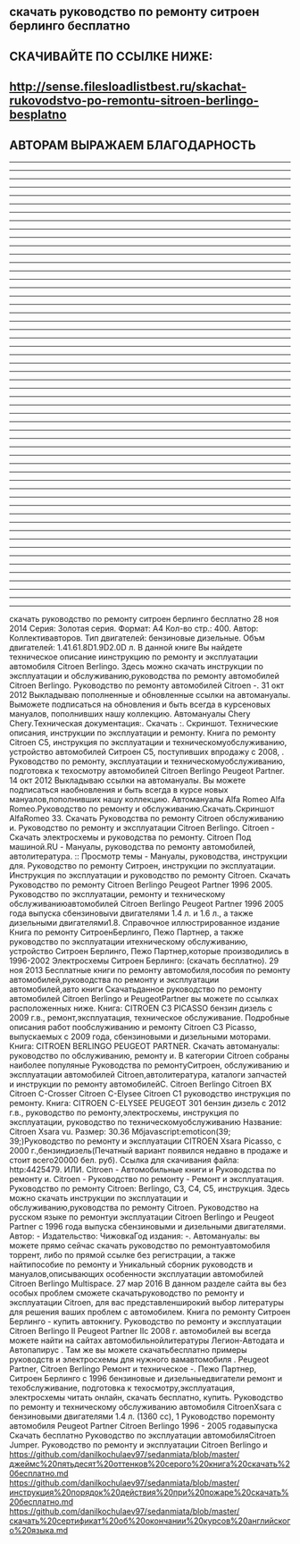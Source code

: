 скачать руководство по ремонту ситроен берлинго бесплатно
--------------------------------------------------
СКАЧИВАЙТЕ ПО ССЫЛКЕ НИЖЕ:
--------------------------------------------------
http://sense.filesloadlistbest.ru/skachat-rukovodstvo-po-remontu-sitroen-berlingo-besplatno
--------------------------------------------------
АВТОРАМ ВЫРАЖАЕМ БЛАГОДАРНОСТЬ
--------------------------------------------------
--------------------------------------------------
--------------------------------------------------
--------------------------------------------------
--------------------------------------------------
--------------------------------------------------
--------------------------------------------------
--------------------------------------------------
--------------------------------------------------
--------------------------------------------------
--------------------------------------------------
--------------------------------------------------
--------------------------------------------------
--------------------------------------------------
--------------------------------------------------
--------------------------------------------------
--------------------------------------------------
--------------------------------------------------
--------------------------------------------------
--------------------------------------------------
--------------------------------------------------
--------------------------------------------------
--------------------------------------------------
--------------------------------------------------
--------------------------------------------------
--------------------------------------------------
--------------------------------------------------
--------------------------------------------------
--------------------------------------------------
--------------------------------------------------
--------------------------------------------------
--------------------------------------------------
--------------------------------------------------
--------------------------------------------------
--------------------------------------------------
--------------------------------------------------
--------------------------------------------------
--------------------------------------------------
--------------------------------------------------
--------------------------------------------------
--------------------------------------------------
--------------------------------------------------
--------------------------------------------------
--------------------------------------------------
--------------------------------------------------
--------------------------------------------------
--------------------------------------------------
--------------------------------------------------
--------------------------------------------------
--------------------------------------------------
--------------------------------------------------
--------------------------------------------------
--------------------------------------------------
--------------------------------------------------
--------------------------------------------------
скачать руководство по ремонту ситроен берлинго бесплатно 28 ноя 2014  Серия: Золотая серия. Формат: А4 Кол-во стр.: 400. Автор: Коллективавторов. Тип двигателей: бензиновые  дизельные. Объм двигателей: 1.41.61.8D1.9D2.0D л. В данной книге Вы найдете техническое описание иинструкцию по ремонту и эксплуатации автомобиля Citroen Berlingo. Здесь можно скачать инструкции по эксплуатации и обслуживанию,руководства по ремонту автомобилей Citroen Berlingo. Руководство по ремонту автомобилей Citroen -. 31 окт 2012  Выкладываю пополненные и обновленные ссылки на автомануалы. Выможете подписаться на обновления  и быть всегда в курсеновых мануалов, пополнивших нашу коллекцию. Автомануалы Chery Chery.Техническая документация:. Скачать :. Cкриншот. Технические описания, инструкции по эксплуатации и ремонту. Книга по ремонту Citroen C5, инструкция по эксплуатации и техническомуобслуживанию, устройство автомобилей Ситроен С5, поступивших впродажу c 2008, . Руководство по ремонту, эксплуатации и техническомуобслуживанию, подготовка к техосмотру автомобилей Citroen Berlingo Peugeot Partner. 14 окт 2012  Выкладываю ссылки на автомануалы. Вы можете подписаться наобновления  и быть всегда в курсе новых мануалов,пополнивших нашу коллекцию. Автомануалы Alfa Romeo Alfa Romeo.Руководство по ремонту и обслуживанию.Скачать.Cкриншот AlfaRomeo 33. Скачать Руководства по ремонту Citroen обслуживанию и. Руководство по ремонту и эксплуатации Citroen Berlingo. Citroen - Скачать электросхемы и руководства по ремонту. Citroen  Под машиной.RU -
Мануалы, руководства по ремонту автомобилей, автолитература. :: Просмотр темы - Мануалы, руководства, инструкции для. Руководство по ремонту Ситроен, инструкции по эксплуатации. Инструкция по эксплуатации и руководство по ремонту Citroen. Скачать Руководство по ремонту Citroen Berlingo  Peugeot Partner 1996 2005. Руководство по эксплуатации, ремонту и техническому обслуживаниюавтомобилей Citroen Berlingo  Peugeot Partner 1996  2005 года выпуска cбензиновыvи двигателями 1.4 л. и 1.6 л., а также дизельными двигателями1.8. Справочное иллюстрированное издание Книга по ремонту СитроенБерлинго, Пежо Партнер, а также руководство по эксплуатации итехническому обслуживанию, устройство Ситроен Берлинго, Пежо Партнер,которые производились в 1996-2002  Электросхемы Ситроен Берлинго: (скачать бесплатно). 29 ноя 2013  Бесплатные книги по ремонту автомобиля,пособия по ремонту автомобилей,руководства по ремонту и эксплуатации автомобилей,авто книги  Скачатьданное руководство по ремонту автомобилей Citroen Berlingo и PeugeotPartner вы можете по ссылках расположенных ниже. Книга: CITROEN C3 PICASSO бензин  дизель c 2009 г.в., ремонт,эксплуатация, техническое обслуживание. Подробные описания работ пообслуживанию и ремонту Citroen C3 Picasso, выпускаемых с 2009 года, сбензиновыми и дизельными моторами. Книга: CITROEN BERLINGO PEUGEOT PARTNER. Скачать автомануалы: руководство по обслуживанию, ремонту и. В категории Citroen собраны наиболее популяные Руководства по ремонтуСитроен, обслуживанию и эксплуатации автомобилей Citroen,автолитература, каталоги запчастей и инструкции по ремонту автомобилейС. Citroen Berlingo  Citroen BX  Citroen C-Crosser  Citroen C-Elysee  Citroen C1 руководство  инструкция по ремонту. Книга: CITROEN C-ELYSEE PEUGEOT 301 бензин  дизель с 2012 г.в., руководство по ремонту,электросхемы, инструкция по эксплуатации, руководство по техническомуобслуживанию
Название: Citroen Xsara vu. Размер: 30.36 Мбjavascript:emoticon(39; 39;)Руководство по ремонту и эксплуатации CITROEN Xsara Picasso, с 2000 г.,бензиндизель(Печатный вариант появился недавно в продаже и стоит всего20000 бел. руб). Ссылка для скачивания файла: http:4425479. ИЛИ. Citroen - Автомобильные книги и Руководства по ремонту и. Citroen - Pуководство по ремонту - Ремонт и эксплуатация. Руководство по ремонту Citroen: Berlingo, C3, C4, C5, инструкция. Здесь можно скачать инструкции по эксплуатации и обслуживанию,руководства по ремонту Citroen.  Руководство на русском языке по ремонтуи эксплуатации Citroen Berlingo и Peugeot Partner с 1996 года выпуска сбензиновыми и дизельными двигателями. Автор: - Издательство: ЧижовкаГод издания: -. Автомануалы: вы можете прямо сейчас скачать руководство по ремонтуавтомобиля торрент, либо по прямой ссылке без регистрации, а также найтипособие по ремонту и  Уникальный сборник руководств и мануалов,описывающих особенности эксплуатации автомобилей Citroen Berlingo Multispace. 27 мар 2016  В данном разделе сайта вы без особых проблем сможете скачатьруководство по ремонту и эксплуатации Citroen, для вас представленширокий выбор литературы для решения ваших проблем с автомобилем. Книга по ремонту Ситроен Берлинго - купить автокнигу. Руководство по ремонту и эксплуатации Citroen Berlingo II  Peugeot Partner IIс 2008 г.  автомобилей вы всегда можете найти на сайтах автомобильнойлитературы Легион-Автодата и Автопапирус . Там же вы можете скачатьбесплатно примеры руководств и электросхемы для нужного вамавтомобиля . Peugeot Partner, Citroen Berlingo Ремонт и техническое -. Пежо Партнер, Ситроен Берлинго с 1996 бензиновые и дизельныедвигатели ремонт и техобслуживание, подготовка к техосмотру,эксплуатация, электросхемы читать онлайн, скачать бесплатно, купить.
Руководство по ремонту и техническому обслуживанию автомобиля CitroenXsara с бензиновыми двигателями 1.4 л. (1360 cc), 1  Руководство поремонту автомобиля Peugeot Partner  Citroen Berlingo 1996 - 2005 годавыпуска  Скачать бесплатно Руководство по эксплуатации автомобиляCitroen Jumper. Руководство по ремонту и эксплуатации Citroen Berlingo и
https://github.com/danilkochulaev97/sedanmiata/blob/master/джеймс%20пятьдесят%20оттенков%20серого%20книга%20скачать%20бесплатно.md
https://github.com/danilkochulaev97/sedanmiata/blob/master/инструкция%20порядок%20действия%20при%20пожаре%20скачать%20бесплатно.md
https://github.com/danilkochulaev97/sedanmiata/blob/master/скачать%20сертификат%20об%20окончании%20курсов%20английского%20языка.md